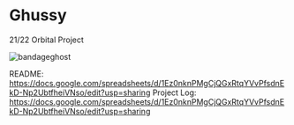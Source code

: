 # Ghussy
21/22 Orbital Project

![bandageghost](https://user-images.githubusercontent.com/97384776/168453301-80672209-844f-465b-af9a-1f99370ce78e.png)

README: https://docs.google.com/spreadsheets/d/1Ez0nknPMgCjQGxRtqYVvPfsdnEkD-Np2UbtfheiVNso/edit?usp=sharing
Project Log: https://docs.google.com/spreadsheets/d/1Ez0nknPMgCjQGxRtqYVvPfsdnEkD-Np2UbtfheiVNso/edit?usp=sharing
